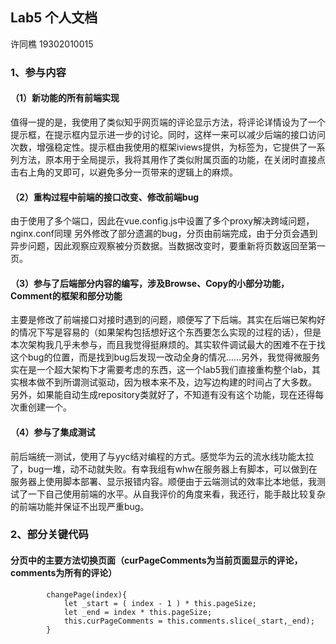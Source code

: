 ## Lab5 个人文档

许同樵 19302010015

### 1、参与内容

#### （1）新功能的所有前端实现
值得一提的是，我使用了类似知乎网页端的评论显示方法，将评论详情设为了一个提示框，在提示框内显示进一步的讨论。同时，这样一来可以减少后端的接口访问次数，增强稳定性。提示框由我使用的框架iviews提供，为标签为<Modal>，它提供了一系列方法，原本用于全局提示，我将其用作了类似附属页面的功能，在关闭时直接点击右上角的叉即可，以避免多分一页带来的逻辑上的麻烦。

#### （2）重构过程中前端的接口改变、修改前端bug
由于使用了多个端口，因此在vue.config.js中设置了多个proxy解决跨域问题，nginx.conf同理
另外修改了部分遗漏的bug，分页由前端完成，由于分页会遇到异步问题，因此观察应观察被分页数据。当数据改变时，要重新将页数返回至第一页。

#### （3）参与了后端部分内容的编写，涉及Browse、Copy的小部分功能，Comment的框架和部分功能
主要是修改了前端接口对接时遇到的问题，顺便写了下后端。其实在后端已架构好的情况下写是容易的（如果架构包括想好这个东西要怎么实现的过程的话），但是本次架构我几乎未参与，而且我觉得挺麻烦的。其实软件调试最大的困难不在于找这个bug的位置，而是找到bug后发现一改动全身的情况……另外，我觉得微服务实在是一个超大架构下才需要考虑的东西，这一个lab5我们直接重构整个lab，其实根本做不到所谓测试驱动，因为根本来不及，边写边构建的时间占了大多数。
另外，如果能自动生成repository类就好了，不知道有没有这个功能，现在还得每次重创建一个。

#### （4）参与了集成测试
前后端统一测试，使用了与yyc结对编程的方式。感觉华为云的流水线功能太拉了，bug一堆，动不动就失败。有幸我组有whw在服务器上有脚本，可以做到在服务器上使用脚本部署、显示报错内容。顺便由于云端测试的效率比本地低，我测试了一下自己使用前端的水平。从自我评价的角度来看，我还行，能手敲比较复杂的前端功能并保证不出现严重bug。

### 2、部分关键代码

####  分页中的主要方法切换页面（curPageComments为当前页面显示的评论，comments为所有的评论）
            changePage(index){
                let _start = ( index - 1 ) * this.pageSize;
                let _end = index * this.pageSize;
                this.curPageComments = this.comments.slice(_start,_end);
            }

